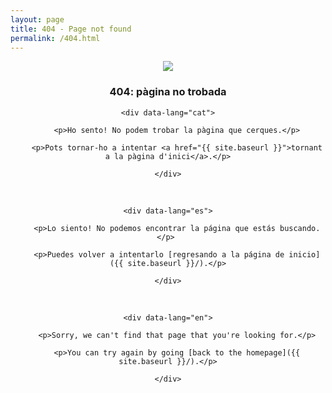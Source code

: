 ```yaml
---
layout: page
title: 404 - Page not found
permalink: /404.html
---
```


<div style="text-align:center">

<img src="https://acozar.github.io/src/img/raven.png">

<h3>404: pàgina no trobada</h3>

	<div data-lang="cat">
	
		<p>Ho sento! No podem trobar la pàgina que cerques.</p>

		<p>Pots tornar-ho a intentar <a href="{{ site.baseurl }}">tornant a la pàgina d'inici</a>.</p>

	</div>
	
<br>

	<div data-lang="es">

		<p>Lo siento! No podemos encontrar la página que estás buscando.</p> 

		<p>Puedes volver a intentarlo [regresando a la página de inicio]({{ site.baseurl }}/).</p>

	</div>
	
<br>

	<div data-lang="en">

		<p>Sorry, we can't find that page that you're looking for.</p>

		<p>You can try again by going [back to the homepage]({{ site.baseurl }}/).</p>

	</div>
	
</div>
